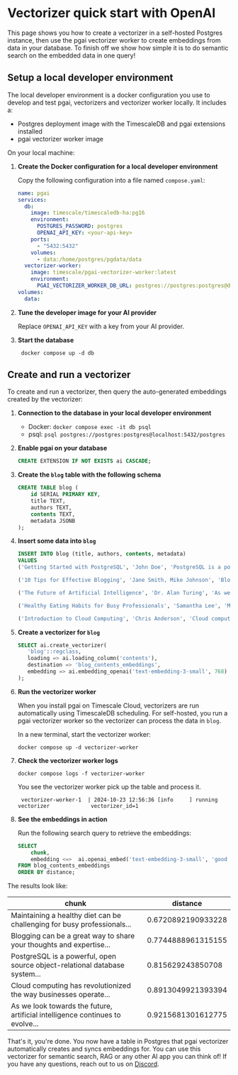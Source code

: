 # Vectorizer quick start with OpenAI

This page shows you how to create a vectorizer in a self-hosted Postgres instance, then use 
the pgai vectorizer worker to create embeddings from data in your database. To finish off we show how simple it 
is to do semantic search on the embedded data in one query!

## Setup a local developer environment

The local developer environment is a docker configuration you use to develop and test pgai, vectorizers and vectorizer
worker locally. It includes a:
- Postgres deployment image with the TimescaleDB and pgai extensions installed
- pgai vectorizer worker image

On your local machine:

1. **Create the Docker configuration for a local developer environment**

   Copy the following configuration into a file named `compose.yaml`:
    ```yaml
    name: pgai
    services:
      db:
        image: timescale/timescaledb-ha:pg16
        environment:
          POSTGRES_PASSWORD: postgres
          OPENAI_API_KEY: <your-api-key>
        ports:
          - "5432:5432"
        volumes:
          - data:/home/postgres/pgdata/data
      vectorizer-worker:
        image: timescale/pgai-vectorizer-worker:latest
        environment:
          PGAI_VECTORIZER_WORKER_DB_URL: postgres://postgres:postgres@db:5432/postgres
    volumes:
      data:
    ```

1. **Tune the developer image for your AI provider**

   Replace `OPENAI_API_KEY` with a key from your AI provider.

1. **Start the database**
   ```shell
    docker compose up -d db
    ```

## Create and run a vectorizer

To create and run a vectorizer, then query the auto-generated embeddings created by the vectorizer:

1. **Connection to the database in your local developer environment**

   - Docker: `docker compose exec -it db psql`
   - psql:  `psql postgres://postgres:postgres@localhost:5432/postgres`

1. **Enable pgai on your database**

    ```sql
    CREATE EXTENSION IF NOT EXISTS ai CASCADE;
    ```

1. **Create the `blog` table with the following schema**
    ```sql
    CREATE TABLE blog (
        id SERIAL PRIMARY KEY,
        title TEXT,
        authors TEXT,
        contents TEXT,
        metadata JSONB
    );
    ```

1. **Insert some data into `blog`**
    ```sql
    INSERT INTO blog (title, authors, contents, metadata)
    VALUES
    ('Getting Started with PostgreSQL', 'John Doe', 'PostgreSQL is a powerful, open source object-relational database system...', '{"tags": ["database", "postgresql", "beginner"], "read_time": 5, "published_date": "2024-03-15"}'),

    ('10 Tips for Effective Blogging', 'Jane Smith, Mike Johnson', 'Blogging can be a great way to share your thoughts and expertise...', '{"tags": ["blogging", "writing", "tips"], "read_time": 8, "published_date": "2024-03-20"}'),

    ('The Future of Artificial Intelligence', 'Dr. Alan Turing', 'As we look towards the future, artificial intelligence continues to evolve...', '{"tags": ["AI", "technology", "future"], "read_time": 12, "published_date": "2024-04-01"}'),

    ('Healthy Eating Habits for Busy Professionals', 'Samantha Lee', 'Maintaining a healthy diet can be challenging for busy professionals...', '{"tags": ["health", "nutrition", "lifestyle"], "read_time": 6, "published_date": "2024-04-05"}'),

    ('Introduction to Cloud Computing', 'Chris Anderson', 'Cloud computing has revolutionized the way businesses operate...', '{"tags": ["cloud", "technology", "business"], "read_time": 10, "published_date": "2024-04-10"}'); 
    ```

4. **Create a vectorizer for `blog`**

    ```sql
    SELECT ai.create_vectorizer(
       'blog'::regclass,
       loading => ai.loading_column('contents'),
       destination => 'blog_contents_embeddings',
       embedding => ai.embedding_openai('text-embedding-3-small', 768)
    );
    ```

5. **Run the vectorizer worker**

   When you install pgai on Timescale Cloud, vectorizers are run automatically using TimescaleDB scheduling. 
   For self-hosted, you run a pgai vectorizer worker so the vectorizer can process the data in `blog`. 
   
   In a new terminal, start the vectorizer worker:
   ```shell
   docker compose up -d vectorizer-worker
   ```

1. **Check the vectorizer worker logs** 
   ```shell
   docker compose logs -f vectorizer-worker
   ```

   You see the vectorizer worker pick up the table and process it.
   ```shell
    vectorizer-worker-1  | 2024-10-23 12:56:36 [info     ] running vectorizer             vectorizer_id=1
    ```

1. **See the embeddings in action**

   Run the following search query to retrieve the embeddings:

    ```sql
    SELECT
        chunk,
        embedding <=>  ai.openai_embed('text-embedding-3-small', 'good food', dimensions=>768) as distance
    FROM blog_contents_embeddings
    ORDER BY distance;
    ```

The results look like:

| chunk | distance |
|------|--------|
| Maintaining a healthy diet can be challenging for busy professionals...       | 0.6720892190933228 |
| Blogging can be a great way to share your thoughts and expertise...           | 0.7744888961315155 |
| PostgreSQL is a powerful, open source object-relational database system...    |  0.815629243850708 |
| Cloud computing has revolutionized the way businesses operate...              | 0.8913049921393394 |
| As we look towards the future, artificial intelligence continues to evolve... | 0.9215681301612775 |


That's it, you're done. You now have a table in Postgres that pgai vectorizer automatically creates 
and syncs embeddings for. You can use this vectorizer for semantic search, RAG or any other AI 
app you can think of! If you have any questions, reach out to us on [Discord](https://discord.gg/KRdHVXAmkp).
